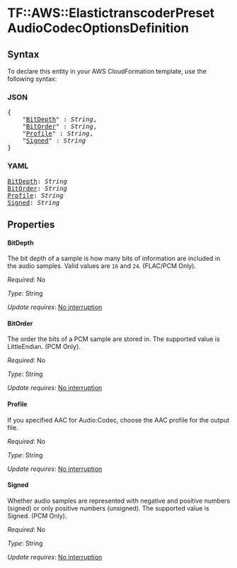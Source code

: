 # TF::AWS::ElastictranscoderPreset AudioCodecOptionsDefinition

## Syntax

To declare this entity in your AWS CloudFormation template, use the following syntax:

### JSON

<pre>
{
    "<a href="#bitdepth" title="BitDepth">BitDepth</a>" : <i>String</i>,
    "<a href="#bitorder" title="BitOrder">BitOrder</a>" : <i>String</i>,
    "<a href="#profile" title="Profile">Profile</a>" : <i>String</i>,
    "<a href="#signed" title="Signed">Signed</a>" : <i>String</i>
}
</pre>

### YAML

<pre>
<a href="#bitdepth" title="BitDepth">BitDepth</a>: <i>String</i>
<a href="#bitorder" title="BitOrder">BitOrder</a>: <i>String</i>
<a href="#profile" title="Profile">Profile</a>: <i>String</i>
<a href="#signed" title="Signed">Signed</a>: <i>String</i>
</pre>

## Properties

#### BitDepth

The bit depth of a sample is how many bits of information are included in the audio samples. Valid values are `16` and `24`. (FLAC/PCM Only).

_Required_: No

_Type_: String

_Update requires_: [No interruption](https://docs.aws.amazon.com/AWSCloudFormation/latest/UserGuide/using-cfn-updating-stacks-update-behaviors.html#update-no-interrupt)

#### BitOrder

The order the bits of a PCM sample are stored in. The supported value is LittleEndian. (PCM Only).

_Required_: No

_Type_: String

_Update requires_: [No interruption](https://docs.aws.amazon.com/AWSCloudFormation/latest/UserGuide/using-cfn-updating-stacks-update-behaviors.html#update-no-interrupt)

#### Profile

If you specified AAC for Audio:Codec, choose the AAC profile for the output file.

_Required_: No

_Type_: String

_Update requires_: [No interruption](https://docs.aws.amazon.com/AWSCloudFormation/latest/UserGuide/using-cfn-updating-stacks-update-behaviors.html#update-no-interrupt)

#### Signed

Whether audio samples are represented with negative and positive numbers (signed) or only positive numbers (unsigned). The supported value is Signed. (PCM Only).

_Required_: No

_Type_: String

_Update requires_: [No interruption](https://docs.aws.amazon.com/AWSCloudFormation/latest/UserGuide/using-cfn-updating-stacks-update-behaviors.html#update-no-interrupt)

